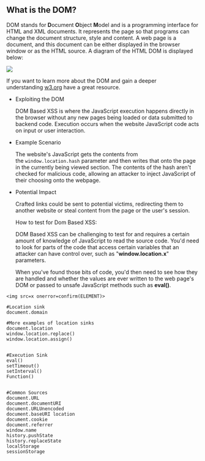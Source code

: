 
## What is the DOM?

DOM stands for **D**ocument **O**bject **M**odel and is a programming interface for HTML and XML documents. It represents the page so that programs can change the document structure, style and content. A web page is a document, and this document can be either displayed in the browser window or as the HTML source. A diagram of the HTML DOM is displayed below:

![](https://tryhackme-images.s3.amazonaws.com/user-uploads/5efe36fb68daf465530ca761/room-content/24a54ac532b5820bf0ffdddf00ab2247.png)  

If you want to learn more about the DOM and gain a deeper understanding [w3.org](https://www.w3.org/TR/REC-DOM-Level-1/introduction.html) have a great resource.

- Exploiting the DOM

	DOM Based XSS is where the JavaScript execution happens directly in the browser without any new pages being loaded or data submitted to backend code. Execution occurs when the website JavaScript code acts on input or user interaction.  
  
- Example Scenario
  
	The website's JavaScript gets the contents from the `window.location.hash` parameter and then writes that onto the page in the currently being viewed section. The contents of the hash aren't checked for malicious code, allowing an attacker to inject JavaScript of their choosing onto the webpage.  
  
- Potential Impact
  
	Crafted links could be sent to potential victims, redirecting them to another website or steal content from the page or the user's session.

	How to test for Dom Based XSS:

	DOM Based XSS can be challenging to test for and requires a certain amount of knowledge of JavaScript to read the source code. You'd need to look for parts of the code that access certain variables that an attacker can have control over, such as "**window.location.x**" parameters.

	When you've found those bits of code, you'd then need to see how they are handled and whether the values are ever written to the web page's DOM or passed to unsafe JavaScript methods such as **eval()**. 

```Terminal
<img src=x onerror=confirm(ELEMENT)>

#Location sink 
document.domain 

#More examples of location sinks 
document.location 
window.location.replace() 
window.location.assign() 


#Execution Sink 
eval() 
setTimeout() 
setInterval()
Function()


#Common Sources
document.URL 
document.documentURI 
document.URLUnencoded 
document.baseURI location 
document.cookie 
document.referrer 
window.name 
history.pushState 
history.replaceState 
localStorage 
sessionStorage 
```